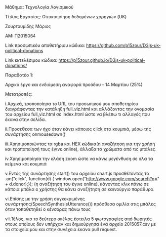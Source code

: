 
Μάθημα: Τεχνολογία Λογισμικού

Τίτλος Εργασίας: Οπτικοποίηση δεδομένων χορηγιών (UK)

Ζουρτουμίδης Μάριος

ΑΜ: Π2015064

Link προσωπικόυ αποθετήριου κώδικα: https://github.com/p15zour/D3js-uk-political-donations

Link εκτελέσιμου κώδικα: https://p15zour.github.io/D3js-uk-political-donations/

Παραδοτέο 1: 

Αρχικό έργο και ενδιάμεση αναφορά προόδου - 14 Μαρτίου (25%)

Μετατροπές:

i.Αρχικά, τροποποίησα το URL του προσωπικού μου αποθετηρίου διαγράφοντας την κατάληξη full_viz.html και αλλάζοντας την ονομασία του αρχείου full_viz.html σε index.html ώστε να βλέπω τι αλλαγές που έκανα στην σελίδα.

ii.Προσέθεσα των ήχο όταν κάνει κάποιος click στα κουμπιά, μέσω της συνάρτησης onmousedown()

iii.Χρησιμοποιώντας τα rgba και HEX κώδικα(η αναζήτηση για την χρήση και τροποποίησή τους έγινε online), άλλαξα τα χρώματα από τις μπάλες.

iv.Χρησιμοποίησα την κλάση zoom ώστε να κάνω μεγένθυση σε όλα τα κείμενα και κουμπιά

v.Εντός της συνάρτησης start() του αρχείου chart.js προσθέτοντας το .on("click", function(d) { window.open("http://www.google.com/search?q=" + d.donor);}); (η αναζήτηση του έγινε online), κάνοντας κλικ πάνω σε κάποια μπάλα ο χρήστης θα κάνει αναζήτηση σε καινούργιο παράθυρο.

vi.Επίσης με την χρήση συγκεκριμένης συνάρτησης(SpeechSynthesisUtterance()) πρόσθεσα ομιλία στις μπάλες όταν τοποθετηθεί ο κένσορας πάνω τους

vii.Τέλος, για το δεύτερο σκέλος έστειλα 5 φωτογραφίες από δωρητές στους οποίους δεν υπήρχαν και δημιούργησα ένα αρχείο 2015057.csv με τα στοιχεία μου και στην συνέχεια έκανα pull request.
